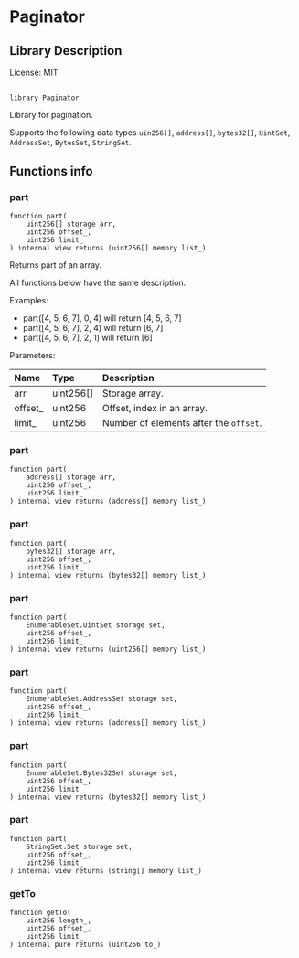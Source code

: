 # Paginator

## Library Description


License: MIT

## 

```solidity
library Paginator
```

Library for pagination.

Supports the following data types `uin256[]`, `address[]`, `bytes32[]`, `UintSet`,
`AddressSet`, `BytesSet`, `StringSet`.
## Functions info

### part

```solidity
function part(
    uint256[] storage arr,
    uint256 offset_,
    uint256 limit_
) internal view returns (uint256[] memory list_)
```

Returns part of an array.

All functions below have the same description.

Examples:
- part([4, 5, 6, 7], 0, 4) will return [4, 5, 6, 7]
- part([4, 5, 6, 7], 2, 4) will return [6, 7]
- part([4, 5, 6, 7], 2, 1) will return [6]



Parameters:

| Name    | Type      | Description                            |
| :------ | :-------- | :------------------------------------- |
| arr     | uint256[] | Storage array.                         |
| offset_ | uint256   | Offset, index in an array.             |
| limit_  | uint256   | Number of elements after the `offset`. |

### part

```solidity
function part(
    address[] storage arr,
    uint256 offset_,
    uint256 limit_
) internal view returns (address[] memory list_)
```


### part

```solidity
function part(
    bytes32[] storage arr,
    uint256 offset_,
    uint256 limit_
) internal view returns (bytes32[] memory list_)
```


### part

```solidity
function part(
    EnumerableSet.UintSet storage set,
    uint256 offset_,
    uint256 limit_
) internal view returns (uint256[] memory list_)
```


### part

```solidity
function part(
    EnumerableSet.AddressSet storage set,
    uint256 offset_,
    uint256 limit_
) internal view returns (address[] memory list_)
```


### part

```solidity
function part(
    EnumerableSet.Bytes32Set storage set,
    uint256 offset_,
    uint256 limit_
) internal view returns (bytes32[] memory list_)
```


### part

```solidity
function part(
    StringSet.Set storage set,
    uint256 offset_,
    uint256 limit_
) internal view returns (string[] memory list_)
```


### getTo

```solidity
function getTo(
    uint256 length_,
    uint256 offset_,
    uint256 limit_
) internal pure returns (uint256 to_)
```

